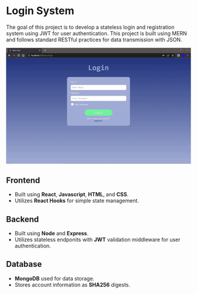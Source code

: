 # Login System

The goal of this project is to develop a stateless login and registration system using JWT for user authentication. This project is built using MERN and follows standard RESTful practices for data transmission with JSON.

![image](login-system-demo.gif)

## Frontend
* Built using **React**, **Javascript**, **HTML**, and **CSS**.
* Utilizes **React Hooks** for simple state management.

## Backend
* Built using **Node** and **Express**.
* Utilizes stateless endponits with **JWT** validation middleware for user authentication.

## Database
* **MongoDB** used for data storage.
* Stores account information as **SHA256** digests.